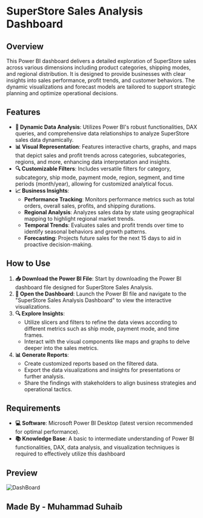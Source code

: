 # SuperStore Sales Analysis Dashboard

## Overview
This Power BI dashboard delivers a detailed exploration of SuperStore sales across various dimensions including product categories, shipping modes, and regional distribution. It is designed to provide businesses with clear insights into sales performance, profit trends, and customer behaviors. The dynamic visualizations and forecast models are tailored to support strategic planning and optimize operational decisions.

## Features

- **🔄 Dynamic Data Analysis**: Utilizes Power BI's robust functionalities, DAX queries, and comprehensive data relationships to analyze SuperStore sales data dynamically.
- **📊 Visual Representation**: Features interactive charts, graphs, and maps that depict sales and profit trends across categories, subcategories, regions, and more, enhancing data interpretation and insights.
- **🔍 Customizable Filters**: Includes versatile filters for category, subcategory, ship mode, payment mode, region, segment, and time periods (month/year), allowing for customized analytical focus.
- **📈 Business Insights**:
  - **Performance Tracking**: Monitors performance metrics such as total orders, overall sales, profits, and shipping durations.
  - **Regional Analysis**: Analyzes sales data by state using geographical mapping to highlight regional market trends.
  - **Temporal Trends**: Evaluates sales and profit trends over time to identify seasonal behaviors and growth patterns.
  - **Forecasting**: Projects future sales for the next 15 days to aid in proactive decision-making.
  
## How to Use

1. **📥 Download the Power BI File**: Start by downloading the Power BI dashboard file designed for SuperStore Sales Analysis.
2. **🚀 Open the Dashboard**: Launch the Power BI file and navigate to the "SuperStore Sales Analysis Dashboard" to view the interactive visualizations.
3. **🔍 Explore Insights**:
   - Utilize slicers and filters to refine the data views according to different metrics such as ship mode, payment mode, and time frames.
   - Interact with the visual components like maps and graphs to delve deeper into the sales metrics.
4. **📊 Generate Reports**:
   - Create customized reports based on the filtered data.
   - Export the data visualizations and insights for presentations or further analysis.
   - Share the findings with stakeholders to align business strategies and operational tactics.

## Requirements

- **💻 Software**: Microsoft Power BI Desktop (latest version recommended for optimal performance).
- **📚 Knowledge Base**: A basic to intermediate understanding of Power BI functionalities, DAX, data analysis, and visualization techniques is required to effectively utilize this dashboard

## Preview

![DashBoard](https://github.com/Rex-Underground/Zomato-Dashboard/assets/158386292/1f8811b0-6ee0-4d9e-9646-fa877ae7cece)

## Made By - Muhammad Suhaib
